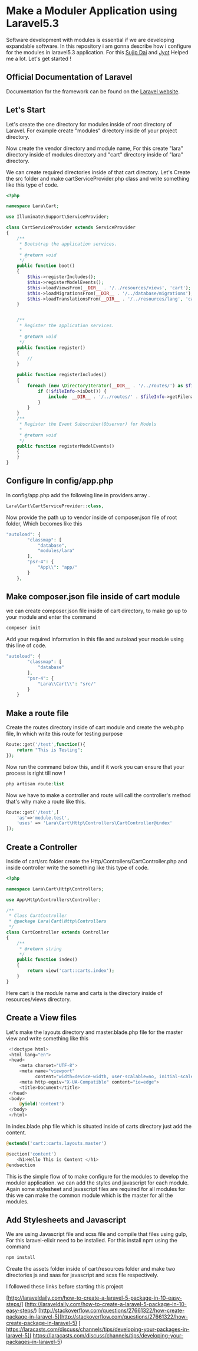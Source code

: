 # Make a Moduler Application using Laravel5.3

Software development with modules is essential if we are developing expandable software. In this repository i am gonna 
describe  how i configure for the modules in laravel5.3 application. For this [Sujip Dai](https://github.com/sudiptpas) and [Jyot](https://github.com/coderjay12)
 Helped me a lot.
 Let's get started ! 

## Official Documentation of Laravel

Documentation for the framework can be found on the [Laravel website](http://laravel.com/docs).

## Let's Start

Let's create the one directory for modules inside of root directory of Laravel. For example create "modules" directory 
inside of your project directory. 

Now create the vendor directory and module name, For this create "lara" directory inside of modules directory and "cart"
directory inside of "lara" directory.

We can create required directories inside of that cart directory. Let's Create the src folder and make cartServiceProvider.php
class and write something like this type of code.

```php
<?php

namespace Lara\Cart;

use Illuminate\Support\ServiceProvider;

class CartServiceProvider extends ServiceProvider
{
    /**
     * Bootstrap the application services.
     *
     * @return void
     */
    public function boot()
    {
        $this->registerIncludes();
        $this->registerModelEvents();
        $this->loadViewsFrom(__DIR__ . '/../resources/views', 'cart');
        $this->loadMigrationsFrom(__DIR__ . '/../database/migrations');
        $this->loadTranslationsFrom(__DIR__ . '/../resources/lang', 'cart');
    }


    /**
     * Register the application services.
     *
     * @return void
     */
    public function register()
    {
        //
    }

    public function registerIncludes()
    {
        foreach (new \DirectoryIterator(__DIR__ . '/../routes/') as $fileInfo) {
            if (!$fileInfo->isDot()) {
                include  __DIR__ . '/../routes/' . $fileInfo->getFilename();
            }
        }
    }
    /**
     * Register the Event Subscriber(Observer) for Models
     *
     * @return void
     */
    public function registerModelEvents()
    {
    }
}
```

## Configure In config/app.php

In config/app.php add the following line in providers array .
```php
Lara\Cart\CartServiceProvider::class,
```
Now provide the path up to vendor inside of composer.json file of root folder, Which becomes like this 
```php
"autoload": {
        "classmap": [
            "database",
            "modules/lara"
        ],
        "psr-4": {
            "App\\": "app/"
        }
    },
```    
## Make composer.json file inside of cart module

we can create composer.json file inside of cart directory, to make go up to your module and enter the command  
```php
composer init
```
Add your required information in this file and autoload your module using this line of code.
```php
"autoload": {
        "classmap": [
            "database"
        ],
        "psr-4": {
            "Lara\\Cart\\": "src/"
        }
    }
```

## Make a route file 

Create the routes directory inside of cart module and create the web.php file, In which write this route for 
testing purpose
```php
Route::get('/test',function(){
    return "This is Testing";
});
```

Now run the command below this, and if it work you can ensure that your process is right till now !

```php
php artisan route:list
```
Now we have to make a controller and route will call the controller's method that's why make a route like this.

```php
Route::get('/test',[
    'as'=>'module.test',
    'uses' => 'Lara\Cart\Http\Controllers\CartController@index'
]);
```

## Create a Controller
Inside of cart/src folder create the Http/Controllers/CartController.php and inside controller write the something like this 
type of code.

```php
<?php

namespace Lara\Cart\Http\Controllers;

use App\Http\Controllers\Controller;

/**
 * Class CartController
 * @package Lara\Cart\Http\Controllers
 */
class CartController extends Controller
{
    /**
     * @return string
     */
    public function index()
    {
        return view('cart::carts.index');
    }
}
```
Here cart is the module name and carts is the directory inside of resources/views directory.

## Create a View files

Let's make the layouts directory and master.blade.php file for the master view and write something like this
```php
 <!doctype html>
 <html lang="en">
 <head>
     <meta charset="UTF-8">
     <meta name="viewport"
           content="width=device-width, user-scalable=no, initial-scale=1.0, maximum-scale=1.0, minimum-scale=1.0">
     <meta http-equiv="X-UA-Compatible" content="ie=edge">
     <title>Document</title>
 </head>
 <body>
     @yield('content')
 </body>
 </html>
```

In index.blade.php file which is situated inside of carts directory just add the content.

```php
@extends('cart::carts.layouts.master')

@section('content')
    <h1>Hello This is Content </h1>
@endsection
```

This is the simple flow of to make configure for the modules to develop the moduler application. we can add the 
styles and javascript for each module. Again some stylesheet and javascript files are required for all modules 
  for this we can make the common module which is the master for all the modules.
  
## Add Stylesheets and Javascript
We are using Javascript file and scss file and compile that files using gulp, For this laravel-elixir need to be installed.
For this install npm using the command 

```php
npm install
```
Create the assets folder inside of cart/resources folder and make two directories js and saas for javascript and 
scss file respectively.

  I followed these links before starting this project
  
 [http://laraveldaily.com/how-to-create-a-laravel-5-package-in-10-easy-steps/] (http://laraveldaily.com/how-to-create-a-laravel-5-package-in-10-easy-steps/)
 [http://stackoverflow.com/questions/27661322/how-create-package-in-laravel-5](http://stackoverflow.com/questions/27661322/how-create-package-in-laravel-5) 
[  https://laracasts.com/discuss/channels/tips/developing-your-packages-in-laravel-5](  https://laracasts.com/discuss/channels/tips/developing-your-packages-in-laravel-5)